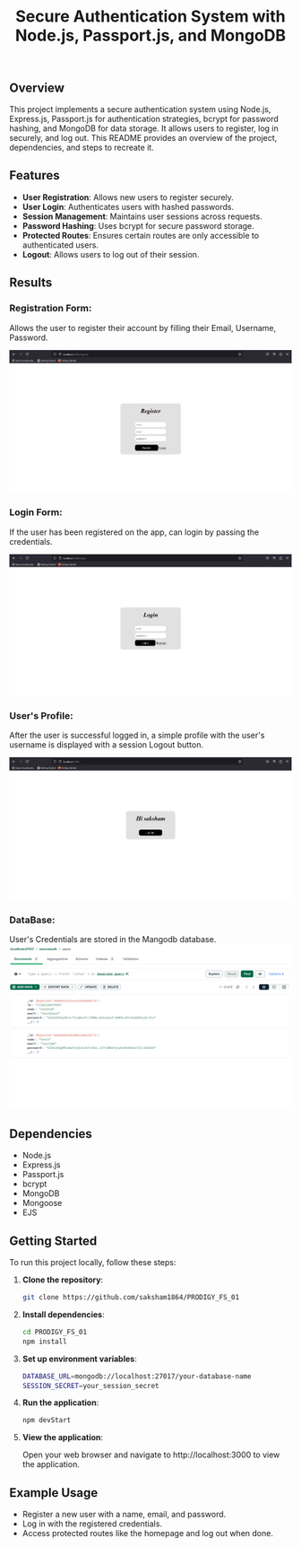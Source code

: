 <h1 align="center">
    <b>Secure Authentication System with Node.js, Passport.js, and MongoDB<br></b> 
<br>
</h1>


## Overview

This project implements a secure authentication system using Node.js, Express.js, Passport.js for authentication strategies, bcrypt for password hashing, and MongoDB for data storage. It allows users to register, log in securely, and log out. This README provides an overview of the project, dependencies, and steps to recreate it.

## Features

- **User Registration**: Allows new users to register securely.
- **User Login**: Authenticates users with hashed passwords.
- **Session Management**: Maintains user sessions across requests.
- **Password Hashing**: Uses bcrypt for secure password storage.
- **Protected Routes**: Ensures certain routes are only accessible to authenticated users.
- **Logout**: Allows users to log out of their session.
## Results

### Registration Form:

Allows the user to register their account by filling their Email, Username, Password.

<img src="./git_dcs/register.png" >

### Login Form:
If the user has been registered on the app, can login by passing the credentials.

<img src="./git_dcs/login.png" >

### User's Profile:
After the user is successful logged in, a simple profile with the user's username is displayed with a session Logout button.

<img src="./git_dcs/successful_login.png" >


### DataBase:
User's Credentials are stored in the Mangodb database. 
<img src="./git_dcs/database.png">

## Dependencies

- Node.js
- Express.js
- Passport.js
- bcrypt
- MongoDB
- Mongoose
- EJS

## Getting Started

To run this project locally, follow these steps:

1. **Clone the repository**:

   ```bash
   git clone https://github.com/saksham1864/PRODIGY_FS_01
   
2. **Install dependencies**:
   ```bash
   cd PRODIGY_FS_01
   npm install

3. **Set up environment variables**:
   ```bash
   DATABASE_URL=mongodb://localhost:27017/your-database-name
   SESSION_SECRET=your_session_secret
4. **Run the application**:
   ```bash
   npm devStart

5. **View the application**:

   Open your web browser and navigate to http://localhost:3000 to view the application.



## Example Usage

- Register a new user with a name, email, and password.
- Log in with the registered credentials.
- Access protected routes like the homepage and log out when done.
